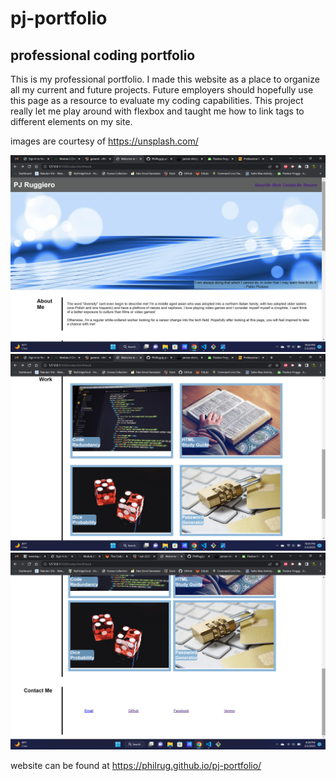 # pj-portfolio

## professional coding portfolio

This is my professional portfolio. I made this website as a place to organize all my current and future projects. Future employers should hopefully use this page as a resource to evaluate my coding capabilities. This project really let me play around with flexbox and taught me how to link <a> tags</a> to different elements on my site.

images are courtesy of https://unsplash.com/

 ![about me.](./assets/images/1.png)
 ![work.](./assets/images/2.png)
 ![contact me.](./assets/images/3.png)
  
 website can be found at https://philrug.github.io/pj-portfolio/ 